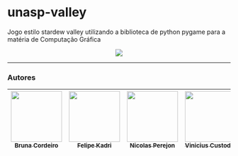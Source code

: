 # unasp-valley
Jogo estilo stardew valley utilizando a biblioteca de python pygame para a matéria de Computação Gráfica

<p align="center">
<img src="http://img.shields.io/static/v1?label=STATUS&message=EM%20DESENVOLVIMENTO&color=GREEN&style=for-the-badge"/>
</p>

__________________
### Autores
| [<img src="https://avatars.githubusercontent.com/u/65495514?v=4" width=115><br><sub>Bruna Cordeiro</sub>](https://github.com/bruninhaout) | [<img src="https://avatars.githubusercontent.com/u/52930158?v=4" width=115><br><sub>Felipe Kadri</sub>](https://github.com/Felipe-Kadri) | [<img src="https://avatars.githubusercontent.com/u/16549819?v=4" width=115><br><sub>Nicolas Perejon</sub>](https://github.com/nperejon) | [<img src="https://avatars.githubusercontent.com/u/80612412?v=4" width=115><br><sub>Vinicius Custodio</sub>](https://github.com/Vinnsious) 
| :---: | :---: | :---: | :---: |
